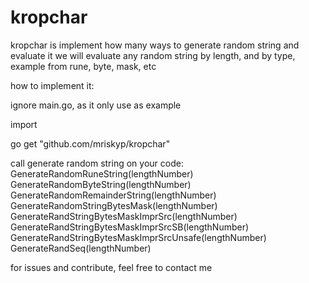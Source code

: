 # kropchar
kropchar is implement how many ways to generate random string and evaluate it
we will evaluate any random string by length, and by type, example from rune, byte, mask, etc

how to implement it:

ignore main.go, as it only use as example

import

go get "github.com/mriskyp/kropchar"

call generate random string on your code:
	GenerateRandomRuneString(lengthNumber)
  GenerateRandomByteString(lengthNumber)
  GenerateRandomRemainderString(lengthNumber)
  GenerateRandomStringBytesMask(lengthNumber)
  GenerateRandStringBytesMaskImprSrc(lengthNumber)
  GenerateRandStringBytesMaskImprSrcSB(lengthNumber)
  GenerateRandStringBytesMaskImprSrcUnsafe(lengthNumber)
  GenerateRandSeq(lengthNumber)
  
  
for issues and contribute, feel free to contact me
